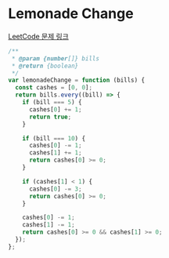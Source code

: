 # Lemonade Change

[LeetCode 문제 링크](https://leetcode.com/problems/lemonade-change)

```javascript
/**
 * @param {number[]} bills
 * @return {boolean}
 */
var lemonadeChange = function (bills) {
  const cashes = [0, 0];
  return bills.every((bill) => {
    if (bill === 5) {
      cashes[0] += 1;
      return true;
    }

    if (bill === 10) {
      cashes[0] -= 1;
      cashes[1] += 1;
      return cashes[0] >= 0;
    }

    if (cashes[1] < 1) {
      cashes[0] -= 3;
      return cashes[0] >= 0;
    }

    cashes[0] -= 1;
    cashes[1] -= 1;
    return cashes[0] >= 0 && cashes[1] >= 0;
  });
};
```
